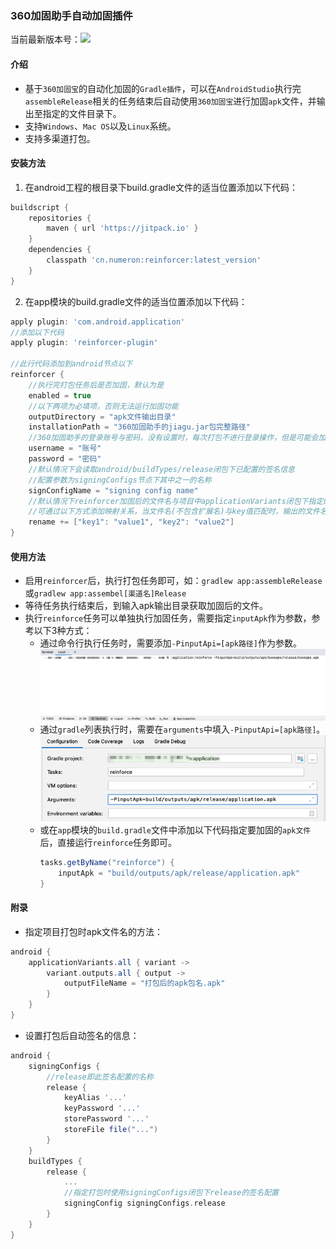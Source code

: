 ### 360加固助手自动加固插件

当前最新版本号：[![](https://jitpack.io/v/cn.numeron/reinforcer.svg)](https://jitpack.io/#cn.numeron/reinforcer)

#### 介绍

* 基于`360加固宝`的自动化加固的`Gradle插件`，可以在`AndroidStudio`执行完`assembleRelease`相关的任务结束后自动使用`360加固宝`进行加固`apk`文件，并输出至指定的文件目录下。
* 支持`Windows`、`Mac OS`以及`Linux`系统。
* 支持多渠道打包。

#### 安装方法

1. 在android工程的根目录下build.gradle文件的适当位置添加以下代码：

```groovy
buildscript {
    repositories {
        maven { url 'https://jitpack.io' }
    }
    dependencies {
        classpath 'cn.numeron:reinforcer:latest_version'
    }
}
```

2. 在app模块的build.gradle文件的适当位置添加以下代码：

```groovy
apply plugin: 'com.android.application'
//添加以下代码
apply plugin: 'reinforcer-plugin'

//此行代码添加到android节点以下
reinforcer {
    //执行完打包任务后是否加固，默认为是
    enabled = true
    //以下两项为必填项，否则无法运行加固功能
    outputDirectory = "apk文件输出目录"
    installationPath = "360加固助手的jiagu.jar包完整路径"
    //360加固助手的登录账号与密码，没有设置时，每次打包不进行登录操作，但是可能会加固失败。
    username = "账号"
    password = "密码"
    //默认情况下会读取android/buildTypes/release闭包下已配置的签名信息
    //配置参数为signingConfigs节点下其中之一的名称
    signConfigName = "signing config name"
    //默认情况下reinforcer加固后的文件名与项目中applicationVariants闭包下指定的文件名相同
    //可通过以下方式添加映射关系，当文件名(不包含扩展名)与key值匹配时，输出的文件名会修改为value的值
    rename += ["key1": "value1", "key2": "value2"]
}

```

#### 使用方法

* 启用`reinforcer`后，执行打包任务即可，如：`gradlew app:assembleRelease`或`gradlew app:assembel[渠道名]Release`
* 等待任务执行结束后，到输入apk输出目录获取加固后的文件。
* 执行`reinforce`任务可以单独执行加固任务，需要指定`inputApk`作为参数，参考以下3种方式：
   - 通过命令行执行任务时，需要添加`-PinputApi=[apk路径]`作为参数。
    ![](reinforce_task_0.png)
   - 通过`gradle`列表执行时，需要在`arguments`中填入`-PinputApi=[apk路径]`。
    ![](reinforce_task_1.png)
   - 或在`app`模块的`build.gradle`文件中添加以下代码指定要加固的`apk文件`后，直接运行`reinforce`任务即可。
     ```groovy
     tasks.getByName("reinforce") {
         inputApk = "build/outputs/apk/release/application.apk"
     }
     ```
#### 附录

* 指定项目打包时apk文件名的方法：
```groovy
android {
    applicationVariants.all { variant ->
        variant.outputs.all { output ->
            outputFileName = "打包后的apk包名.apk"
        }
    }
}
```

* 设置打包后自动签名的信息：
```groovy
android {
    signingConfigs {
        //release即此签名配置的名称
        release {
            keyAlias '...'
            keyPassword '...'
            storePassword '...'
            storeFile file("...")
        }
    }
    buildTypes {
        release {
            ...
            //指定打包时使用signingConfigs闭包下release的签名配置
            signingConfig signingConfigs.release
        }
    }
}
```
